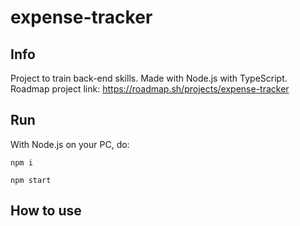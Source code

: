 # expense-tracker

## Info
Project to train back-end skills. Made with Node.js with TypeScript.  
Roadmap project link: https://roadmap.sh/projects/expense-tracker

## Run
With Node.js on your PC, do:
```
npm i
```

```
npm start
```
## How to use
